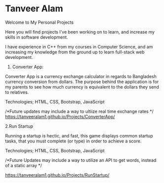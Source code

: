 # Tanveer Alam

Welcome to My Personal Projects

Here you will find projects I've been working on to learn, and increase my skills in software development.

I have experience in C++ from my courses in Computer Science, and am increasing my knowledge from the ground up to learn full-stack web development.

1. Converter App:

Converter App is a currency exchange calculator in regards to Bangladesh currency conversion from dollars.
The purpose behind the application is for my parents to see how much currency is equivalent to the dollars they send to relatives.

Technologies; HTML, CSS, Bootstrap, JavaScript

/*Future updates may include a way to ultiize real time exchange rates */
https://tanveeralam1.github.io/Projects/ConverterApp/



2.Run Startup

Running a startup is hectic, and fast, this game displays common startup tasks, that you must complete (or type) in order to achieve a score.

Technologies; HTML, CSS, Bootstrap, JavaScript

/*Future Updates may include a way to utilize an API to get words, instead of a static array */

https://tanveeralam1.github.io/Projects/RunStartup/


